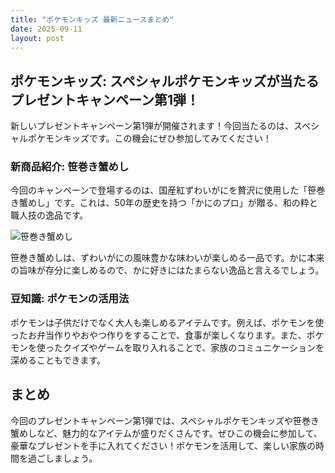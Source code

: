 ```yaml
---
title: "ポケモンキッズ 最新ニュースまとめ"
date: 2025-09-11
layout: post
---
```


## ポケモンキッズ: スペシャルポケモンキッズが当たる プレゼントキャンペーン第1弾！

新しいプレゼントキャンペーン第1弾が開催されます！今回当たるのは、スペシャルポケモンキッズです。この機会にぜひ参加してみてください！

### 新商品紹介: 笹巻き蟹めし

今回のキャンペーンで登場するのは、国産紅ずわいがにを贅沢に使用した「笹巻き蟹めし」です。これは、50年の歴史を持つ「かにのプロ」が贈る、和の粋と職人技の逸品です。

![笹巻き蟹めし](https://www.atpress.ne.jp/img/002/437060_1.jpg)

笹巻き蟹めしは、ずわいがにの風味豊かな味わいが楽しめる一品です。かに本来の旨味が存分に楽しめるので、かに好きにはたまらない逸品と言えるでしょう。

### 豆知識: ポケモンの活用法

ポケモンは子供だけでなく大人も楽しめるアイテムです。例えば、ポケモンを使ったお弁当作りやおやつ作りをすることで、食事が楽しくなります。また、ポケモンを使ったクイズやゲームを取り入れることで、家族のコミュニケーションを深めることもできます。

## まとめ

今回のプレゼントキャンペーン第1弾では、スペシャルポケモンキッズや笹巻き蟹めしなど、魅力的なアイテムが盛りだくさんです。ぜひこの機会に参加して、豪華なプレゼントを手に入れてください！ポケモンを活用して、楽しい家族の時間を過ごしましょう。